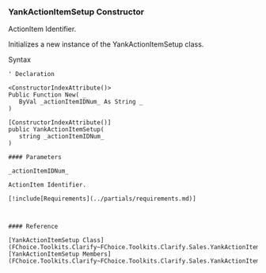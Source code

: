 ﻿### YankActionItemSetup Constructor

ActionItem Identifier.

Initializes a new instance of the YankActionItemSetup class.

Syntax

```vbnet
' Declaration

<ConstructorIndexAttribute()>
Public Function New( _
   ByVal _actionItemIDNum_ As String _
)

[ConstructorIndexAttribute()]
public YankActionItemSetup( 
   string _actionItemIDNum_
)

#### Parameters

_actionItemIDNum_

ActionItem Identifier.

[!include[Requirements](../partials/requirements.md)]



#### Reference

[YankActionItemSetup Class](FChoice.Toolkits.Clarify~FChoice.Toolkits.Clarify.Sales.YankActionItemSetup.md)  
[YankActionItemSetup Members](FChoice.Toolkits.Clarify~FChoice.Toolkits.Clarify.Sales.YankActionItemSetup_members.md)